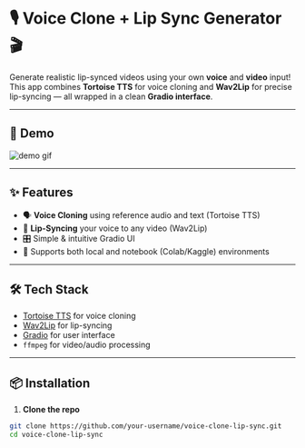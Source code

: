 # 🎙️ Voice Clone + Lip Sync Generator 🎬

Generate realistic lip-synced videos using your own **voice** and **video** input!  
This app combines **Tortoise TTS** for voice cloning and **Wav2Lip** for precise lip-syncing — all wrapped in a clean **Gradio interface**.

---

## 🚀 Demo

![demo gif](assets/demo.gif)

---

## ✨ Features

- 🗣️ **Voice Cloning** using reference audio and text (Tortoise TTS)
- 👄 **Lip-Syncing** your voice to any video (Wav2Lip)
- 🎛️ Simple & intuitive Gradio UI
- 📂 Supports both local and notebook (Colab/Kaggle) environments

---

## 🛠️ Tech Stack

- [Tortoise TTS](https://github.com/neonbjb/tortoise-tts) for voice cloning
- [Wav2Lip](https://github.com/Rudrabha/Wav2Lip) for lip-syncing
- [Gradio](https://www.gradio.app/) for user interface
- `ffmpeg` for video/audio processing

---

## 📦 Installation

1. **Clone the repo**
```bash
git clone https://github.com/your-username/voice-clone-lip-sync.git
cd voice-clone-lip-sync
